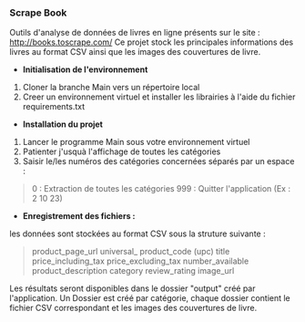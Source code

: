 ### Scrape Book

Outils d'analyse de données de livres en ligne présents sur le site : http://books.toscrape.com/
Ce projet stock les principales informations des livres au format CSV ainsi que les images des couvertures de livre.
 

- **Initialisation de l'environnement**

1. Cloner la branche Main vers un répertoire local
2. Creer un environnement virtuel et installer les librairies à l'aide du fichier requirements.txt

- **Installation du projet**

1. Lancer le programme Main sous votre environnement virtuel
2. Patienter j'usquà l'affichage de toutes les catégories
3. Saisir le/les numéros des catégories concernées séparés par un espace :
> 0 : Extraction de toutes les catégories
> 999 : Quitter l'application
> (Ex : 2 10 23)

- **Enregistrement des fichiers :**

les données sont stockées au format CSV sous la struture suivante :
> product_page_url
> universal_ product_code (upc)
> title
> price_including_tax
> price_excluding_tax
> number_available
> product_description
> category
> review_rating
> image_url

Les résultats seront disponibles dans le dossier "output" créé par l'application.
Un Dossier est créé par catégorie, chaque dossier contient le fichier CSV correspondant et les images des couvertures de livre.


